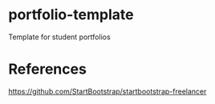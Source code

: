 # portfolio-template
Template for student portfolios

# References
https://github.com/StartBootstrap/startbootstrap-freelancer